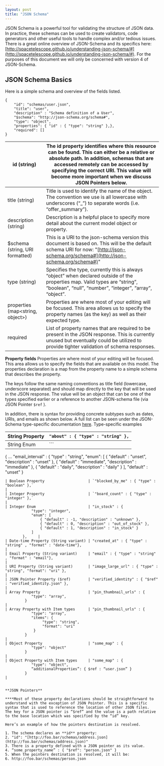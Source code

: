 ```yaml
---
layout: post
title: "JSON Schema"
---
```


JSON Schema is a powerful tool for validating the structure of JSON data. In practice, these schemas can be used to create validators, code generators and other useful tools to handle complex and/or tedious issues. There is a great online overview of JSON-Schema and its specifics here: [http://spacetelescope.github.io/understanding-json-schema/#](http://spacetelescope.github.io/understanding-json-schema/#). For the purposes of this document we will only be concerned with version 4 of JSON-Schema.

## JSON Schema Basics

Here is a simple schema and overview of the fields listed.

    {
        "id": "schemas/user.json",
        "title": "user",
        "description" : "Schema definition of a User",
        "$schema": "http://json-schema.org/schema#",
        "type": "object",
        "properties": { "id" : { "type": "string" },},
        "required": [] 
    }
| id (string)                      | The id property identifies where this resource can be found. This can either be a relative or absolute path. In addition, schemas that are accessed remotely can be accessed by specifying the correct URI. This value will become more important when we discuss JSON Pointers below. |
| -------------------------------- | -------------------------------------------------------------------------------------------------------------------------------------------------------------------------------------------------------------------------------------------------------------------------------------- |
| title (string)                   | Title is used to identify the name of the object. The convention we use is all lowercase with underscores (“_”) to separate words (i.e. “offer_summary”).                                                                                                                              |
| description (string)             | Description is a helpful place to specify more detail about the current model object or property.                                                                                                                                                                                      |
| $schema (string, URI formatted)  | This is a URI to the json-schema version this document is based on. This will be the default schema URI for now: "[http://json-schema.org/schema#](http://json-schema.org/schema#)"                                                                                                    |
| type (string)                    | Specifies the type, currently this is always “object” when declared outside of the properties map. Valid types are “string”, “boolean”, “null”, “number”, “integer”, “array”, “object”.                                                                                                |
| properties (map<string, object>) | Properties are where most of your editing will be focused. This area allows us to specify the property names (as the key) as well as their expected type.                                                                                                                              |
| required                         | List of property names that are required to be present in the JSON response. This is currently unused but eventually could be utilized to provide tighter validation of schema responses.                                                                                              |


**Property fields** 
Properties are where most of your editing will be focused. This area allows us to specify the fields that are available on this model. The properties declaration is a map from the property name to a simple schema that describes the property. 

The keys follow the same naming conventions as title field (lowercase, underscore separated) and should map directly to the key that will be used in the JSON response. The value will be an object that can be one of the types specified earlier or a reference to another JSON-schema file (via JSON Pointer `$ref` ). 

In addition, there is syntax for providing concrete subtypes such as dates, URIs, and emails as shown below. A full list can be seen under the JSON-Schema type-specific documentation [here](http://spacetelescope.github.io/understanding-json-schema/reference/type.html).
Type-specific examples

| String Property                     | `"about" : { "type" : "string" },`                                                                                                                                                                                                                                                               |
| ----------------------------------- | ------------------------------------------------------------------------------------------------------------------------------------------------------------------------------------------------------------------------------------------------------------------------------------------------ |
| String Enum                         | ```
{
   …
  "email_interval" : {
    "type" : "string",
    "enum": [
        { "default" : "unset", "description" : "unset" },
        { "default" : "immediate", "description" : "immediate" },
        { "default" : "daily", "description" : "daily" }
    ],
    "default" : "unset"
}
``` |
| Boolean Property                    | `"blocked_by_me" : { "type" : "boolean" },`                                                                                                                                                                                                                                                      |
| Integer Property                    | `"board_count" : { "type" : "integer" },`                                                                                                                                                                                                                                                        |
| Integer Enum                        | "in_stock" : {
            "type": "integer",
            "enum": [
                { "default" : -1, "description" : "unknown" },
                { "default" : 0, "description" : "out_of_stock" },
                { "default" : 1, "description" : "in_stock" }
            ]
        },     |
| Date-time Property (String variant) | "created_at" : { "type" : "string" , "format" : "date-time"},                                                                                                                                                                                                                                    |
| Email Property (String variant)     | "email" : { "type" : "string" , "format" : "email"},                                                                                                                                                                                                                                             |
| URI Property (String variant)       | "image_large_url" : { "type" : "string", "format": "uri" },                                                                                                                                                                                                                                      |
| JSON Pointer Property ($ref)        | "verified_identity" : { "$ref" : "verified_identity.json" },                                                                                                                                                                                                                                     |
| Array Property                      | "pin_thumbnail_urls" : {
            "type": "array",
         }                                                                                                                                                                                                                                 |
| Array Property with Item types      | "pin_thumbnail_urls" : {
            "type": "array",
            "items": {
                 "type": "string",
                 "format": "uri"
             }
         }                                                                                                                       |
| Object Property                     | "some_map" : {
            "type": "object"
         }                                                                                                                                                                                                                                           |
| Object Property with Item types     | "some_map" : {
            "type": "object",
            “additionalProperties”: { $ref : “user.json” }
         }                                                                                                                                                                               |


**JSON Pointers**

****Most of these property declarations should be straightforward to understand with the exception of JSON Pointer. This is a specific syntax that is used to reference the location of other JSON files. 
The key for a JSON pointer is “$ref” and the value is a path relative to the base location which was specified by the “id” key.

Here’s an example of how the pointers destination is resolved.

1. The schema declares an **id** property:
2. "id": "[http://foo.bar/schemas/address.json](http://foo.bar/schemas/address.json)"
3. There is a property defined with a JSON pointer as its value.
4. “some_property_name” : { "$ref": "person.json" }
5. When the pointers destination is resolved, it will be:
6. http://foo.bar/schemas/person.json